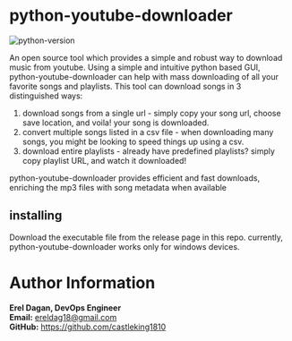 # python-youtube-downloader
![python-version](https://img.shields.io/badge/python-v3.9-blue)<br>

An open source tool which provides a simple and robust way to download music from youtube.
Using a simple and intuitive python based GUI, python-youtube-downloader can help with mass downloading of all your favorite songs and playlists.
This tool can download songs in 3 distinguished ways:
1. download songs from a single url - simply copy your song url, choose save location, and voila! your song is downloaded.
2. convert multiple songs listed in a csv file - when downloading many songs, you might be looking to speed things up using a csv.
3. download entire playlists - already have predefined playlists? simply copy playlist URL, and watch it downloaded!

python-youtube-downloader provides efficient and fast downloads, enriching the mp3 files with song metadata when available

## installing

Download the executable file from the release page in this repo.
currently, python-youtube-downloader works only for windows devices.

# Author Information

<b>Erel Dagan, DevOps Engineer</b><br>
<b>Email:</b> ereldag18@gmail.com<br>
<b>GitHub:</b> https://github.com/castleking1810
